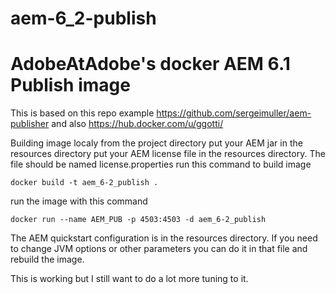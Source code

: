 # aem-6_2-publish

# AdobeAtAdobe's docker AEM 6.1 Publish image
This is based on this repo example https://github.com/sergeimuller/aem-publisher and also https://hub.docker.com/u/ggotti/

Building image localy from the project directory
put your AEM jar in the resources directory
put your AEM license file in the resources directory.  The file should be named license.properties
run this command to build image
```
docker build -t aem_6-2_publish .
```
run the image with this command
```
docker run --name AEM_PUB -p 4503:4503 -d aem_6-2_publish
```

The AEM quickstart configuration is in the resources directory.  If you need to change JVM options or other parameters you can do it in that file and rebuild the image.

This is working but I still want to do a lot more tuning to it.
